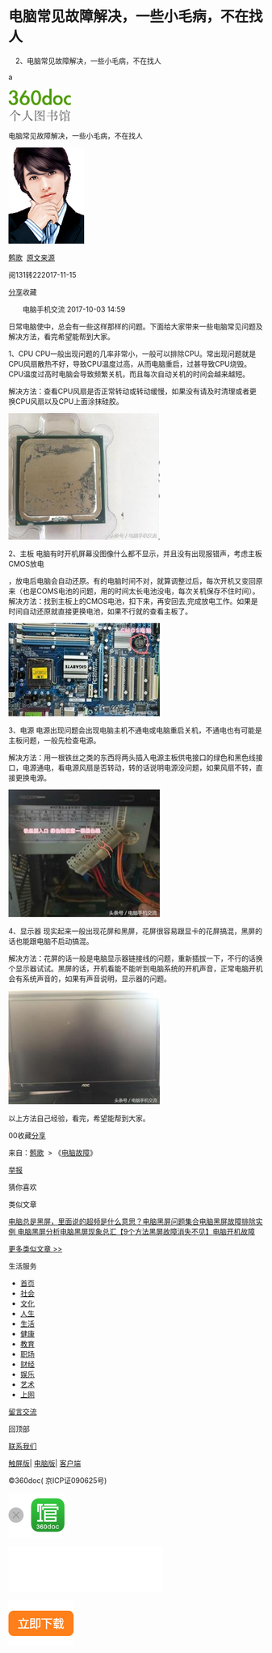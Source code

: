 # 电脑常见故障解决，一些小毛病，不在找人
 2、电脑常见故障解决，一些小毛病，不在找人 

a

![image](images/eb778cde-47b4-481f-afdc-2d367c4c3d0e.png)

电脑常见故障解决，一些小毛病，不在找人

![image](images/1427138_201109101650220137_main.gif)

[鹩歌](http://www.360doc.cn/userhome.aspx?userid=1427138)  [原文来源](https://www.toutiao.com/a6472575746899444238/)

阅131转222017-11-15

[分享](http://www.360doc.cn/articleshare.html?articleid=704125036&userid=1427138&title=2、电脑常见故障解决，一些小毛病，不在找人)收藏

　　电脑手机交流 2017-10-03 14:59

日常电脑使中，总会有一些这样那样的问题。下面给大家带来一些电脑常见问题及解决方法，看完希望能帮到大家。

1、CPU CPU一般出现问题的几率非常小，一般可以排除CPU。常出现问题就是CPU风扇散热不好，导致CPU温度过高，从而电脑重启，过甚导致CPU烧毁。CPU温度过高时电脑会导致频繁关机，而且每次自动关机的时间会越来越短。

解决方法：查看CPU风扇是否正常转动或转动缓慢，如果没有请及时清理或者更换CPU风扇以及CPU上面涂抹硅胶。

![image](images/116268527_1_20171115071236393.jpg)

2、主板 电脑有时开机屏幕没图像什么都不显示，并且没有出现报错声，考虑主板CMOS放电

，放电后电脑会自动还原。有的电脑时间不对，就算调整过后，每次开机又变回原来（也是COMS电池的问题，用的时间太长电池没电，每次关机保存不住时间）。 解决方法：找到主板上的CMOS电池，扣下来，再安回去,完成放电工作。如果是时间自动还原就直接更换电池，如果不行就的查看主板了。

![image](images/116268527_2_20171115071236549.jpg)

3、电源 电源出现问题会出现电脑主机不通电或电脑重启关机，不通电也有可能是主板问题，一般先检查电源。

解决方法：用一根铁丝之类的东西将两头插入电源主板供电接口的绿色和黑色线接口，电源通电，看电源风扇是否转动，转的话说明电源没问题，如果风扇不转，直接更换电源。

![image](images/116268527_3_20171115071236736.jpg)

4、显示器 现实起来一般出现花屏和黑屏，花屏很容易跟显卡的花屏搞混，黑屏的话也能跟电脑不启动搞混。

解决方法：花屏的话一般是电脑显示器链接线的问题，重新插拔一下，不行的话换个显示器试试。黑屏的话，开机看能不能听到电脑系统的开机声音，正常电脑开机会有系统声音的，如果有声音说明，显示器的问题。

![image](images/116268527_4_20171115071236908.jpg)

以上方法自己经验，看完，希望能帮到大家。

00收藏[分享](http://www.360doc.cn/articleshare.html?articleid=704125036&userid=1427138&title=2、电脑常见故障解决，一些小毛病，不在找人)

来自：[鹩歌](http://www.360doc.cn/userhome.aspx?userid=1427138)  > 《[电脑故障](http://www.360doc.cn/userhome.aspx?userid=1427138&cid=648)》

[举报](http://www.360doc.cn/jubao.html?articleid=704125036)

猜你喜欢

类似文章

[电脑总是黑屏，里面说的超频是什么意思？](http://www.360doc.cn/article/15883912_369503467.html)[电脑黑屏问题集合](http://www.360doc.cn/article/10014713_214349158.html)[电脑黑屏故障排除实例 电脑黑屏分析](http://www.360doc.cn/article/4583281_138768381.html)[电脑黑屏现象总汇](http://www.360doc.cn/article/9943274_226717039.html)[【9个方法黑屏故障消失不见】](http://www.360doc.cn/article/11465487_274429682.html)[电脑开机故障](http://www.360doc.cn/article/10014713_219925649.html)

[更多类似文章 >>](http://www.360doc.cn/relevant.aspx?id=704125036)

生活服务

* [首页](http://www.360doc.cn/index.html)
* [社会](http://www.360doc.cn/index.html?classid=2)
* [文化](http://www.360doc.cn/index.html?classid=3)
* [人生](http://www.360doc.cn/index.html?classid=4)
* [生活](http://www.360doc.cn/index.html?classid=5)
* [健康](http://www.360doc.cn/index.html?classid=6)
* [教育](http://www.360doc.cn/index.html?classid=7)
* [职场](http://www.360doc.cn/index.html?classid=8)
* [财经](http://www.360doc.cn/index.html?classid=9)
* [娱乐](http://www.360doc.cn/index.html?classid=10)
* [艺术](http://www.360doc.cn/index.html?classid=11)
* [上网](http://www.360doc.cn/index.html?classid=12)

[留言交流](http://www.360doc.cn/advice.aspx?type=0)

回顶部

[联系我们](http://www.360doc.cn/lianxiwomen.aspx)

[触屏版](http://www.360doc.cn/index.html)| [电脑版](http://www.360doc.com/mobile)| [客户端](http://www.360doc.cn/kehuduan.aspx)

©360doc( 京ICP证090625号)



![image](images/b4bae57f-cd3b-4aa7-972b-57e6990a205d.png)

![image](images/a98cecff-a2bc-4138-8404-53cfaec8525a.png)

![image](images/0205d5f0-cc24-4e8e-8c2c-57cd2c16e345.png)